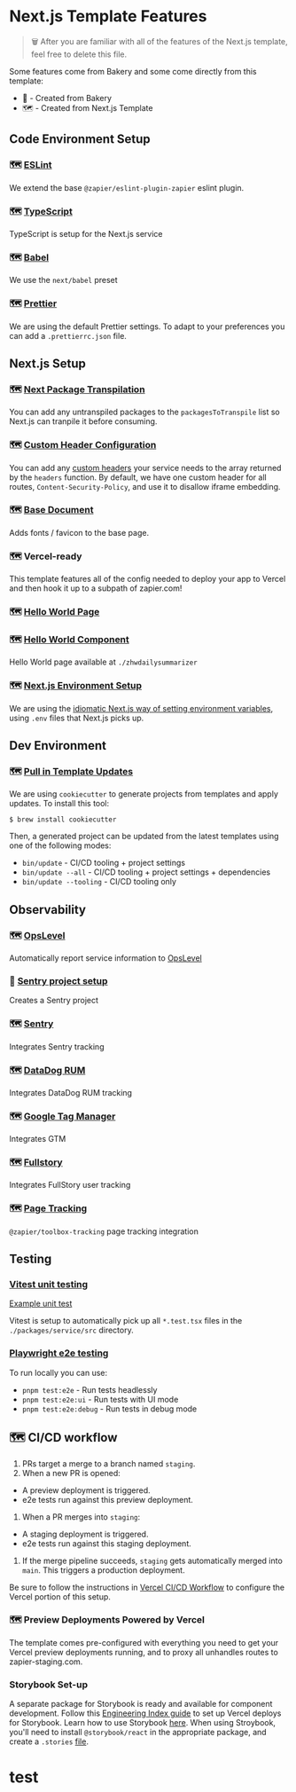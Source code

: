 # Next.js Template Features

> 🗑 After you are familiar with all of the features of the Next.js template, feel free to delete this file.

Some features come from Bakery and some come directly from this template:

- 🍰 - Created from Bakery
- 🗺 - Created from Next.js Template

## Code Environment Setup

### 🗺 [ESLint](./packages/service/.eslintrc.js)

We extend the base `@zapier/eslint-plugin-zapier` eslint plugin.

### 🗺 [TypeScript](./packages/service/tsconfig.json)

TypeScript is setup for the Next.js service

### 🗺 [Babel](./packages/service/babel.config.js)

We use the `next/babel` preset

### 🗺 [Prettier](./packages/service/.prettierignore)

We are using the default Prettier settings. To adapt to your preferences you can add a `.prettierrc.json` file.

## Next.js Setup

### 🗺 [Next Package Transpilation](./packages/service/next.config.js)

You can add any untranspiled packages to the `packagesToTranspile` list so Next.js can tranpile it before consuming.

### 🗺 [Custom Header Configuration](./packages/service/next.config.js)

You can add any [custom headers](https://nextjs.org/docs/api-reference/next.config.js/headers) your service needs to the array returned by the `headers` function. By default, we have one custom header for all routes, `Content-Security-Policy`, and use it to disallow iframe embedding.

### 🗺 [Base Document](./packages/service/src/pages/_document.tsx)

Adds fonts / favicon to the base page.

### 🗺 Vercel-ready

This template features all of the config needed to deploy your app to Vercel and then hook it up to a subpath of zapier.com!

### 🗺 [Hello World Page](./packages/service/src/pages/zhwdailysummarizer/index.tsx)

### 🗺 [Hello World Component](./packages/service/src/components/HelloWorld.tsx)

Hello World page available at `./zhwdailysummarizer`

### 🗺 [Next.js Environment Setup](./packages/service/.env.development)

We are using the [idiomatic Next.js way of setting environment variables](https://nextjs.org/docs/basic-features/environment-variables), using `.env` files that Next.js picks up.

## Dev Environment

### 🗺 [Pull in Template Updates](./bin/update)

We are using `cookiecutter` to generate projects from templates and apply updates.
To install this tool:

```
$ brew install cookiecutter
```

Then, a generated project can be updated from the latest templates using one of the following modes:

- `bin/update` - CI/CD tooling + project settings
- `bin/update --all` - CI/CD tooling + project settings + dependencies
- `bin/update --tooling` - CI/CD tooling only

## Observability

### 🗺 [OpsLevel](./opslevel.yml)

Automatically report service information to [OpsLevel](https://app.opslevel.com/)

### 🍰 [Sentry project setup](https://docs.k8s.zapier.com/bakery/ref/stages/sentry.html)

Creates a Sentry project

### 🗺 [Sentry](./packages/service/src/observability/initializeSentry.ts)

Integrates Sentry tracking

### 🗺 [DataDog RUM](./packages/service/src/observability/datadogRum.ts)

Integrates DataDog RUM tracking

### 🗺 [Google Tag Manager](./packages/service/src/observability/googleTagManager.tsx)

Integrates GTM

### 🗺 [Fullstory](./packages/service/src/observability/tracking/FullStory/FullStory.tsx)

Integrates FullStory user tracking

### 🗺 [Page Tracking](./packages/service/src/observability/tracking/TrackRouting.tsx)

`@zapier/toolbox-tracking` page tracking integration

## Testing

### [Vitest unit testing](./packages/service/vitest.config.js)

[Example unit test](./packages/service/src/components/HelloWorld.test.tsx)

Vitest is setup to automatically pick up all `*.test.tsx` files in the `./packages/service/src` directory.

### [Playwright e2e testing](./packages/service/tests/e2e)

To run locally you can use:

- `pnpm test:e2e` - Run tests headlessly
- `pnpm test:e2e:ui` - Run tests with UI mode
- `pnpm test:e2e:debug` - Run tests in debug mode

## 🗺 CI/CD workflow

1. PRs target a merge to a branch named `staging`.
1. When a new PR is opened:

- A preview deployment is triggered.
- e2e tests run against this preview deployment.

1. When a PR merges into `staging`:

- A staging deployment is triggered.
- e2e tests run against this staging deployment.

1. If the merge pipeline succeeds, `staging` gets automatically merged into `main`. This triggers a production deployment.

Be sure to follow the instructions in [Vercel CI/CD Workflow](https://engineering.zapier.com/guides/frontend/vercel/ci-cd-workflow/) to configure the Vercel portion of this setup.

### 🗺 Preview Deployments Powered by Vercel

The template comes pre-configured with everything you need to get your Vercel preview deployments running, and to proxy all unhandles routes to zapier-staging.com.

### Storybook Set-up

A separate package for Storybook is ready and available for component development. Follow this [Engineering Index guide](https://engineering.zapier.com/guides/frontend/vercel/runbook/storybook-deploys/) to set up Vercel deploys for Storybook. Learn how to use Storybook [here](https://storybook.js.org/). When using Stroybook, you'll need to install `@storybook/react` in the appropriate package, and create a `.stories` [file](https://gitlab.com/zapier/team-enterprise-experience/assetmanagement/-/blob/staging/packages/shared/src/components/common/KebabMenu/KebabMenu.stories.tsx).

# test